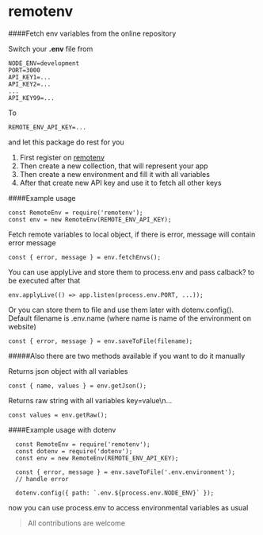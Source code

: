 # remotenv

####Fetch env variables from the online repository

Switch your **\.env** file from

    NODE_ENV=development
    PORT=3000
    API_KEY1=...
    API_KEY2=...
    ...
    API_KEY99=...

To

    REMOTE_ENV_API_KEY=...

and let this package do rest for you

1. First register on [remotenv](https://www.remotenv.online)
2. Then create a new collection, that will represent your app
3. Then create a new environment and fill it with all variables
4. After that create new API key and use it to fetch all other keys

####Example usage

    const RemoteEnv = require('remotenv');
    const env = new RemoteEnv(REMOTE_ENV_API_KEY);

Fetch remote variables to local object, if there is error, message will contain error message

    const { error, message } = env.fetchEnvs();

You can use applyLive and store them to process.env and pass calback? to be executed after that

    env.applyLive(() => app.listen(process.env.PORT, ...));

Or you can store them to file and use them later with dotenv.config().
Default filename is .env.name (where name is name of the environment on website)

    const { error, message } = env.saveToFile(filename);

#####Also there are two methods available if you want to do it manually

Returns json object with all variables

    const { name, values } = env.getJson();

Returns raw string with all variables  key=value\n...

    const values = env.getRaw();

####Example usage with dotenv

      const RemoteEnv = require('remotenv');
      const dotenv = require('dotenv');
      const env = new RemoteEnv(REMOTE_ENV_API_KEY);

      const { error, message } = env.saveToFile('.env.environment');
      // handle error

      dotenv.config({ path: `.env.${process.env.NODE_ENV}` });
>
now you can use process.env to access environmental variables as usual

> All contributions are welcome


